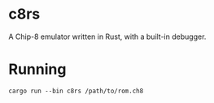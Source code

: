 # c8rs
A Chip-8 emulator written in Rust, with a built-in debugger.

# Running
`cargo run --bin c8rs /path/to/rom.ch8`

